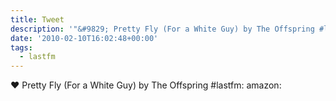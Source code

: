 ```yaml
---
title: Tweet
description: '"&#9829; Pretty Fly (For a White Guy) by The Offspring #lastfm:  amazon: "'
date: '2010-02-10T16:02:48+00:00'
tags:
  - lastfm
---
```

&#9829; Pretty Fly (For a White Guy) by The Offspring #lastfm:  amazon: 
